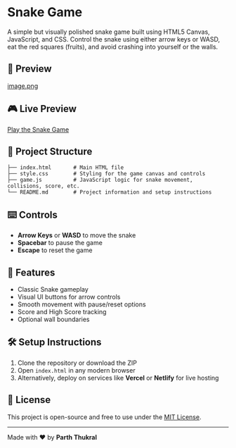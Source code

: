 # Snake Game

A simple but visually polished snake game built using HTML5 Canvas, JavaScript, and CSS. Control the snake using either arrow keys or WASD, eat the red squares (fruits), and avoid crashing into yourself or the walls.


## 📸 Preview

[image.png](https://snake-game-parth-thukral.vercel.app/)

## 🎮 Live Preview

[Play the Snake Game](https://snake-game-parth-thukral.vercel.app/)

## 📁 Project Structure

```
├── index.html       # Main HTML file
├── style.css        # Styling for the game canvas and controls
├── game.js          # JavaScript logic for snake movement, collisions, score, etc.
└── README.md        # Project information and setup instructions
```

## ⌨️ Controls

* **Arrow Keys** or **WASD** to move the snake
* **Spacebar** to pause the game
* **Escape** to reset the game

## 🧠 Features

* Classic Snake gameplay
* Visual UI buttons for arrow controls
* Smooth movement with pause/reset options
* Score and High Score tracking
* Optional wall boundaries

## 🛠️ Setup Instructions

1. Clone the repository or download the ZIP
2. Open `index.html` in any modern browser
3. Alternatively, deploy on services like **Vercel** or **Netlify** for live hosting

## 📜 License

This project is open-source and free to use under the [MIT License]([https://opensource.org/licenses/MIT](https://github.com/Developer-Parth/Snake-Game/blob/main/LICENSE)).

---

Made with ❤️ by **Parth Thukral**
